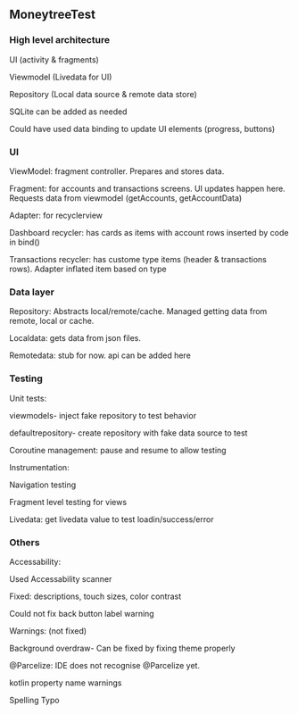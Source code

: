 ## MoneytreeTest

### High level architecture
UI (activity & fragments)

Viewmodel (Livedata for UI)

Repository (Local data source & remote data store)

SQLite can be added as needed

Could have used data binding to update UI elements (progress, buttons)


### UI
ViewModel: fragment controller. Prepares and stores data.

Fragment: for accounts and transactions screens. UI updates happen here. Requests data from viewmodel (getAccounts, getAccountData)

Adapter: for recyclerview

Dashboard recycler: has cards as items with account rows inserted by code in bind()

Transactions recycler: has custome type items (header & transactions rows). Adapter inflated item based on type


### Data layer
Repository: Abstracts local/remote/cache. Managed getting data from remote, local or cache.

Localdata: gets data from json files.

Remotedata: stub for now. api can be added here


### Testing
Unit tests:

viewmodels- inject fake repository to test behavior

defaultrepository- create repository with fake data source to test

Coroutine management: pause and resume to allow testing


Instrumentation:

Navigation testing

Fragment level testing for views

Livedata: get livedata value to test loadin/success/error



### Others

Accessability:

Used Accessability scanner

Fixed: descriptions, touch sizes, color contrast

Could not fix back button label warning

Warnings: (not fixed)

Background overdraw- Can be fixed by fixing theme properly

@Parcelize: IDE does not recognise @Parcelize yet.

kotlin property name warnings

Spelling Typo

